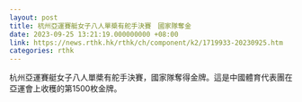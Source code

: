 ```yaml
---
layout: post
title: 杭州亞運賽艇女子八人單槳有舵手決賽　國家隊奪金
date: 2023-09-25 13:21:19.000000000 +08:00
link: https://news.rthk.hk/rthk/ch/component/k2/1719933-20230925.htm
categories: rthk
---
```


杭州亞運賽艇女子八人單槳有舵手決賽，國家隊奪得金牌。這是中國體育代表團在亞運會上收穫的第1500枚金牌。
